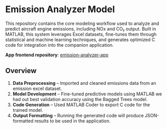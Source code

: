 # Emission Analyzer Model

This repository contains the core modeling workflow used to analyze and predict aircraft engine emissions, 
including NOx and CO₂ output. Built in MATLAB, this system leverages Excel datasets, fine-tunes them through 
statistical and machine learning techniques, and generates optimized C code for integration into the 
companion application.

**App frontend repository**: [emission-analyzer-app](https://github.com/brieyana/emission-analyzer-app)

## Overview
1. **Data Preprocessing** – Imported and cleaned emissions data from an emission excel dataset.
2. **Model Development** – Fine-tuned predictive models using MATLAB we had out best validation accuracy using the Bagged Trees model.
3. **Code Generation** – Used MATLAB Coder to export C code for the trained model.
4. **Output Formatting** – Running the generated code will produce JSON-formatted results to be used in the application.

